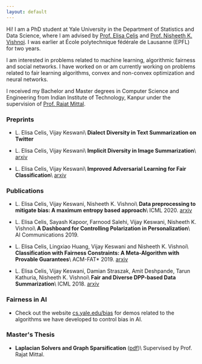 ```yaml
---
layout: default
---
```




Hi! I am a PhD student at Yale University in the Department of Statistics and Data Science, where I am advised by [Prof. Elisa Celis](https://datascienceethics.org/elisacelis/) and [Prof. Nisheeth K. Vishnoi](http://cs.yale.edu/homes/vishnoi). I was earlier at École polytechnique fédérale de Lausanne (EPFL) for two years.

I am interested in problems related to machine learning, algorithmic fairness and social networks. I have worked on or am currently working on problems related to fair learning algorithms, convex and non-convex optimization and neural networks.

I received my Bachelor and Master degrees in Computer Science and Engineering from Indian Institute of Technology, Kanpur under the supervision of [Prof. Rajat Mittal](https://cse.iitk.ac.in/users/rmittal).

### Preprints
*   L. Elisa Celis, Vijay Keswani\\
    <b> Dialect Diversity in Text Summarization on Twitter</b>
    
*   L. Elisa Celis, Vijay Keswani\\
    <b>Implicit Diversity in Image Summarization</b>\\
    [arxiv](https://arxiv.org/abs/1901.10265)

*   L. Elisa Celis, Vijay Keswani\\
    <b>Improved Adversarial Learning for Fair Classification</b>\\
    [arxiv](https://arxiv.org/abs/1901.10443)



### Publications
*   L. Elisa Celis, Vijay Keswani, Nisheeth K. Vishnoi\\
    <b>Data preprocessing to mitigate bias: A maximum entropy based approach</b>\\
    ICML 2020. [arxiv](https://arxiv.org/abs/1906.02164)

*   L. Elisa Celis, Sayash Kapoor, Farnood Salehi, Vijay Keswani, Nisheeth K. Vishnoi\\
    <b>A Dashboard for Controlling Polarization in Personalization</b>\\
    AI Communications 2019.

*   L. Elisa Celis, Lingxiao Huang, Vijay Keswani and Nisheeth K. Vishnoi\\
    <b>Classification with Fairness Constraints: A Meta-Algorithm with Provable Guarantees</b>\\
    ACM-FAT* 2019. [arxiv](https://arxiv.org/abs/1802.04023)

*   L. Elisa Celis, Vijay Keswani, Damian Straszak, Amit Deshpande, Tarun Kathuria, Nisheeth K. Vishnoi\\
    <b>Fair and Diverse DPP-based Data Summarization</b>\\
    ICML 2018. [arxiv](https://arxiv.org/abs/1802.04023)

### Fairness in AI

*   Check out the website [cs.yale.edu/bias](http://cs.yale.edu/bias) for demos related to the algorithms we have developed to control bias in AI.

### Master's Thesis

*  <b>Laplacian Solvers and Graph Sparsification</b> ([pdf](thesis.pdf))\\
	Supervised by Prof. Rajat Mittal.
